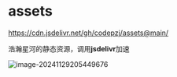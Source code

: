 # assets

https://cdn.jsdelivr.net/gh/codepzj/assets@main/

浩瀚星河的静态资源，调用**jsdelivr**加速



![image-20241129205449676](https://image.codepzj.cn/image/202411292054948.png)